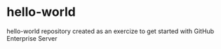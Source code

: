 # hello-world
hello-world repository created as an exercize to get started with GitHub Enterprise Server

